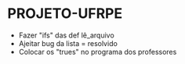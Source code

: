 # PROJETO-UFRPE
- Fazer "ifs" das def lê_arquivo
- Ajeitar bug da lista = resolvido
- Colocar os "trues" no programa dos professores
